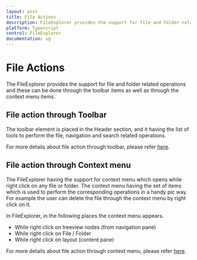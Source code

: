 ```yaml
---
layout: post
title: File Actions
description: FileExplorer provides the support for file and folder related operations.
platform: Typescript
control: FileExplorer
documentation: ug
---
```


# File Actions

The FileExplorer provides the support for file and folder related operations and these can be done through the toolbar items as well as through the context menu items.

## File action through Toolbar

The toolbar element is placed in the Header section, and it having the list of tools to perform the file, navigation and search related operations.

For more details about file action through toolbar, please refer [here](https://help.syncfusion.com/js/fileexplorer/toolbar).

## File action through Context menu

The FileExplorer having the support for context menu which opens while right click on any file or folder. The context menu having the set of items which is used to perform the corresponding operations in a handy pic way. For example the user can delete the file through the context menu by right click on it.

In FileExplorer, in the following places the context menu appears. 

* While right click on treeview nodes (from navigation pane)
* While right click on File / Folder
* While right click on layout (content pane)

For more details about file action through context menu, please refer [here](https://help.syncfusion.com/js/fileexplorer/context-menu).

